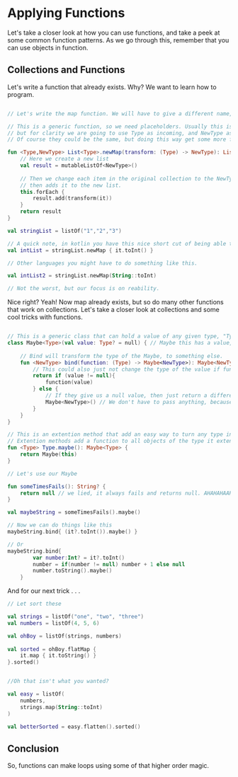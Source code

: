 # Applying Functions

Let's take a closer look at how you can use functions, and take a peek at some common function patterns.
As we go through this, remember that you can use objects in function.

## Collections and Functions

Let's write a function that already exists.
Why? We want to learn how to program.

```Kotlin

// Let's write the map function. We will have to give a different name, so let's call it newMap

// This is a generic function, so we need placeholders. Usually this is a single letter
// but for clarity we are going to use Type as incoming, and NewType as the outgoing.
// Of course they could be the same, but doing this way get some more flexiblity

fun <Type,NewType> List<Type>.newMap(transform: (Type) -> NewType): List<NewType> {
    // Here we create a new list
    val result = mutableListOf<NewType>()
    
    // Then we change each item in the original collection to the NewType,
    // then adds it to the new list.
    this.forEach {
        result.add(transform(it))
    }
    return result
}

val stringList = listOf("1","2","3")

// A quick note, in kotlin you have this nice short cut of being able to use a codeblock like this.
val intList = stringList.newMap { it.toInt() }

// Other languages you might have to do something like this.

val intList2 = stringList.newMap(String::toInt)

// Not the worst, but our focus is on reability.

```

Nice right? Yeah!
Now map already exists, but so do many other functions that work on collections.
Let's take a closer look at collections and some cool tricks with functions.

```Kotlin

// This is a generic class that can hold a value of any given type, "Type", or null.
class Maybe<Type>(val value: Type? = null) { // Maybe this has a value, or maybe it is nul
    
    // Bind will transform the type of the Maybe, to something else.
    fun <NewType> bind(function: (Type) -> Maybe<NewType>): Maybe<NewType> {
        // This could also just not change the type of the value if function does change its type
        return if (value != null){
            function(value)
        } else {
            // If they give us a null value, then just return a differently typed null.
            Maybe<NewType>() // We don't have to pass anything, because null is the default value
        }
    }
}

// This is an extention method that add an easy way to turn any type into a Maybe
// Extention methods add a function to all objects of the type it extends.
fun <Type> Type.maybe(): Maybe<Type> {
    return Maybe(this)
}

// Let's use our Maybe

fun someTimesFails(): String? {
    return null // we lied, it always fails and returns null. AHAHAHAAHAHA!
}

val maybeString = someTimesFails().maybe()

// Now we can do things like this
maybeString.bind{ (it?.toInt()).maybe() }

// Or
maybeString.bind{
        var number:Int? = it?.toInt()
        number = if(number != null) number + 1 else null
        number.toString().maybe()
    }


```

And for our next trick . . .

````Kotlin
// Let sort these

val strings = listOf("one", "two", "three")
val numbers = listOf(4, 5, 6)

val ohBoy = listOf(strings, numbers)
    
val sorted = ohBoy.flatMap { 
    it.map { it.toString() }
}.sorted()


//Oh that isn't what you wanted?

val easy = listOf(
    numbers,
    strings.map(String::toInt)
)

val betterSorted = easy.flatten().sorted()

````

## Conclusion

So, functions can make loops using some of that higher order magic.
